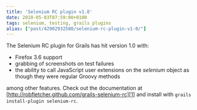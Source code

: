 ```yaml
---
title: 'Selenium RC plugin v1.0'
date: 2010-05-03T07:59:00+0100
tags: selenium, testing, grails plugins
alias: ["post/42902932580/selenium-rc-plugin-v1-0/"]
---
```


The Selenium RC plugin for Grails has hit version 1.0 with:

* Firefox 3.6 support
* grabbing of screenshots on test failures
* the ability to call JavaScript user extensions on the _selenium_ object as though they were regular Groovy methods

among other features. Check out the documentation at [http://robfletcher.github.com/grails-selenium-rc][1] and install with `grails install-plugin selenium-rc`.

[1]: http://robfletcher.github.com/grails-selenium-rc

